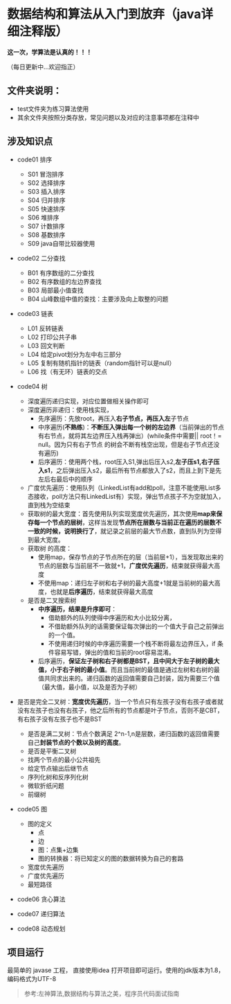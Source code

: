 

# 数据结构和算法从入门到放弃（java详细注释版）

**这一次，学算法是认真的！！！**

（每日更新中...欢迎指正）

## 文件夹说明：

- test文件夹为练习算法使用
- 其余文件夹按照分类存放，常见问题以及对应的注意事项都在注释中

## 涉及知识点

- code01 排序
    - S01 冒泡排序
    - S02 选择排序
    - S03 插入排序
    - S04 归并排序
    - S05 快速排序
    - S06 堆排序
    - S07 计数排序
    - S08 基数排序
    - S09 java自带比较器使用

- code02 二分查找
    - B01 有序数组的二分查找
    - B02 有序数组的左边界查找
    - B03 局部最小值查找
    - B04 山峰数组中值的查找：主要涉及向上取整的问题

- code03 链表
    - L01 反转链表
    - L02 打印公共子串
    - L03 回文判断
    - L04 给定pivot划分为左中右三部分
    - L05 复制有随机指针的链表（random指针可以是null）
    - L06 找（有无环）链表的交点
    
- code04 树
    - 深度遍历递归实现，对应位置做相关操作即可
    - 深度遍历非递归：使用栈实现，
        - 先序遍历：先放root，再压入**右子节点，再压入左**子节点
        - 中序遍历(**不熟练**)：**不断压入弹出每一个树的左边界**（当前弹出的节点有右节点，就将其左边界压入栈再弹出）(while条件中需要|| root！= null。因为只有右子节点 的树会不断有栈空出现，但是右子节点还没有遍历)
        - 后序遍历：使用两个栈，root压入S1,弹出后压入s2,**左子压s1,右子压入s1**，之后弹出压入s2，最后所有节点都放入了s2，而且上到下是先左后右最后中的顺序
    - 广度优先遍历：使用队列（LinkedList有add和poll，注意不能使用List多态接收，poll方法只有LinkedList有）实现，弹出节点孩子不为空就加入，直到栈为空结束
    - 获取树的最大宽度：首先使用队列实现宽度优先遍历，其次使用**map来保存每一个节点的层树**，这样当发现**节点所在层数与当前正在遍历的层数不一致的时候，说明换行了**，就记录之前层的最大节点数，直到队列为空得到最大宽度。
    - 获取树 的高度：
        - 使用map，保存节点的子节点所在的层（当前层+1），当发现取出来的节点的层数与当前层不一致就+1，**广度优先遍历**，结束就获得最大高度
        - 不使用map：递归左子树和右子树的最大高度+1就是当前树的最大高度，也就是**后序遍历**，结束就获得最大高度
    - 是否是二叉搜索树
        - **中序遍历，结果是升序即可**：
            - 借助额外的队列使得中序遍历和大小比较分离，
            - 不借助额外队列的话需要保证每次弹出的一个值大于自己之前弹出的一个值。
            - 不使用递归时候的中序遍历需要一个栈不断将最左边界压入，if 条件容易写错，弹出的值和当前的root容易混淆。
        - 后序遍历，**保证左子树和右子树都是BST，且中间大于左子树的最大值，小于右子树的最小值**。而且当前树的最值是通过左树和右树的最值共同求出来的。递归函数的返回值需要自己封装，因为需要三个值（最大值，最小值，以及是否为子树）
- 是否是完全二叉树：**宽度优先遍历**，当一个节点只有左孩子没有右孩子或者就没有左孩子也没有右孩子，他之后所有的节点都是叶子节点，否则不是CBT，有右孩子没有左孩子也不是BST
    - 是否是满二叉树：节点个数满足 2^n-1,n是层数，递归函数的返回值需要自己**封装节点的个数以及树的高度**。
    - 是否是平衡二叉树
    - 找两个节点的最小公共祖先
    - 给定节点输出后继节点
    - 序列化树和反序列化树
    - 微软折纸问题
    - 前缀树
    
- code05 图
    - 图的定义
        - 点
        - 边
        - 图：点集+边集
        - 图的转换器：将已知定义的图的数据转换为自己的套路
    - 宽度优先遍历
    - 广度优先遍历
    - 最短路径
    
- code06 贪心算法

- code07 递归算法

- code08 动态规划

## 项目运行

最简单的 javase 工程， 直接使用idea 打开项目即可运行。使用的jdk版本为1.8，编码格式为UTF-8

> 参考:左神算法,数据结构与算法之美，程序员代码面试指南
